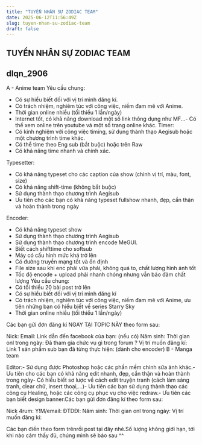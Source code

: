 ```yaml
---
title: "TUYỂN NHÂN SỰ ZODIAC TEAM"
date: 2025-06-12T11:56:49Z
slug: tuyen-nhan-su-zodiac-team
draft: false
---
```


## TUYỂN NHÂN SỰ ZODIAC TEAM

## dlqn_2906

A - Anime team
Yêu cầu chung:
- Có sự hiểu biết đối với vị trí mình đăng kí.
- Có trách nhiệm, nghiêm túc với công việc, niềm đam mê với Anime.
- Thời gian online nhiều (tối thiểu 1 lần/ngày)
- Internet tốt, có khả năng download một số link thông dụng như MF...- Có thể xem online trên youtube và một số trang online khác.
Timer:
- Có kinh nghiệm với công việc timing, sử dụng thành thạo Aegisub hoặc một chương trình time khác.
- Có thể time theo Eng sub (bắt buộc) hoặc trên Raw
- Có khả năng time nhanh và chính xác.


Typesetter:
- Có khả năng typeset cho các caption của show (chỉnh vị trí, màu, font, size)
- Có khả năng shift-time (không bắt buộc)
- Sử dụng thành thạo chương trình Aegisub
- Ưu tiên cho các bạn có khả năng typeset fullshow nhanh, đẹp, cẩn thận và hoàn thành trong ngày

Encoder:
- Có khả năng typeset show
- Sử dụng thành thạo chương trình Aegisub
- Sử dụng thành thạo chương trình encode MeGUI.
- Biết cách shifttime cho softsub
- Máy có cấu hình mức khá trở lên
- Có đường truyền mạng tốt và ổn định
- File size sau khi enc phải vừa phải, không quá to, chất lượng hình ảnh tốt
- Tốc độ encode + upload phải nhanh chóng nhưng vẫn bảo đảm chất lượng
Yêu cầu chung:
- Có tối thiểu 20 bài post trở lên
- Có sự hiểu biết đối với vị trí mình đăng kí
- Có trách nhiệm, nghiêm túc với công việc, niềm đam mê với Anime, ưu tiên những bạn có hiểu biết về series Starry Sky
- Thời gian online nhiều (tối thiểu 1 lần/ngày)

Các bạn gửi đơn đăng kí NGAY TẠI TOPIC NÀY theo form sau:

Nick:
Email:
Link dẫn đến facebook của bạn: (nếu có)
Năm sinh:
Thời gian onl trong ngày:
Đã tham gia chức vụ gì trong  forum ?
Vị trí muốn đăng kí: 
Link 1 sản phẩm sub bạn đã từng thực hiện: (dành cho encoder)
B - Manga team
 
Editor:- Sử dụng được Photoshop hoặc các phần mềm chỉnh sửa ảnh khác.- Ưu tiên cho các bạn có khả năng edit nhanh, đẹp, cẩn thận và hoàn thành trong ngày- Có hiểu biết sơ lược về cách edit truyện tranh (cách làm sáng tranh, clear chữ, insert thoại,...)- Ưu tiên các bạn sử dụng thành thạo các công cụ Healing, hoặc các công cụ phục vụ cho việc redraw.- Ưu tiên các bạn biết design banner.Các bạn gửi đơn đăng kí theo form sau:



Nick 4rum:
Y!M/email:
ĐTDĐl:
Năm sinh:
Thời gian onl trong ngày:
Vị trí muốn đăng kí:

Các bạn điền theo form trênrồi post tại đây nhé.Số lượng không giới hạn, tới khi nào cảm thấy đủ, chúng mình sẽ báo sau ^^